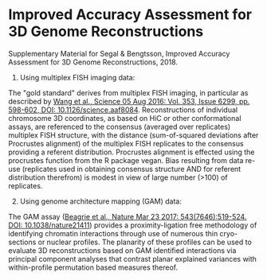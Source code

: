 # Improved Accuracy Assessment for 3D Genome Reconstructions

Supplementary Material for Segal & Bengtsson, Improved Accuracy Assessment for 3D Genome Reconstructions, 2018.

1) Using multiplex FISH imaging data:

The "gold standard" derives from multiplex FISH imaging, in particular as described by [Wang et al., Science 05 Aug 2016: Vol. 353, Issue 6299, pp. 598-602, DOI: 10.1126/science.aaf8084](https://www.ncbi.nlm.nih.gov/pmc/articles/PMC4991974/).
Reconstructions of individual chromosome 3D coordinates, as based on HiC or other conformational assays, are referenced to the consensus (averaged over replicates) multiplex FISH structure, with the distance (sum-of-squared deviations after Procrustes alignment) of the multiplex FISH replicates to the consensus providing a referent distribution.  Procrustes alignment is effected using the procrustes function from the R package vegan.
Bias resulting from data re-use (replicates used in obtaining consensus structure AND for referent distribution therefrom) is modest in view of large number (>100) of replicates.

2) Using genome architecture mapping (GAM) data:

The GAM assay ([Beagrie et al., Nature Mar 23 2017: 543(7646):519-524. DOI: 10.1038/nature21411](https://www.ncbi.nlm.nih.gov/pmc/articles/PMC5366070/)) provides a proximity-ligation free methodology of identifying chromatin interactions through use of numerous thin cryo-sections or nuclear profiles.  The planarity of these profiles can be used to evaluate 3D reconstructions based on GAM identified interactions via principal component analyses that contrast planar explained variances with within-profile permutation based measures thereof.

